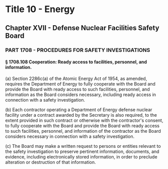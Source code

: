 
# Title 10 - Energy
## Chapter XVII - Defense Nuclear Facilities Safety Board
### PART 1708 - PROCEDURES FOR SAFETY INVESTIGATIONS
#### § 1708.108 Cooperation: Ready access to facilities, personnel, and information.

(a) Section 2286c(a) of the Atomic Energy Act of 1954, as amended, requires the Department of Energy to fully cooperate with the Board and provide the Board with ready access to such facilities, personnel, and information as the Board considers necessary, including ready access in connection with a safety investigation.

(b) Each contractor operating a Department of Energy defense nuclear facility under a contract awarded by the Secretary is also required, to the extent provided in such contract or otherwise with the contractor's consent, to fully cooperate with the Board and provide the Board with ready access to such facilities, personnel, and information of the contractor as the Board considers necessary in connection with a safety investigation.

(c) The Board may make a written request to persons or entities relevant to the safety investigation to preserve pertinent information, documents, and evidence, including electronically stored information, in order to preclude alteration or destruction of that information.
